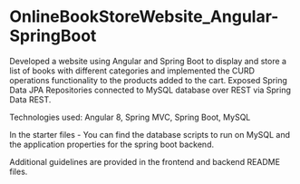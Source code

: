# OnlineBookStoreWebsite_Angular-SpringBoot

Developed a website using Angular and Spring Boot to display and store a list of books with different categories and implemented the CURD operations functionality to the products added to the cart. Exposed Spring Data JPA Repositories connected to MySQL database over REST via Spring Data REST. 

Technologies used: Angular 8, Spring MVC, Spring Boot, MySQL

In the starter files - You can find the database scripts to run on MySQL and the application properties for the spring boot backend.

Additional guidelines are provided in the frontend and backend README files.

